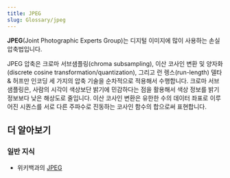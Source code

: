 ```yaml
---
title: JPEG
slug: Glossary/jpeg
---
```

**JPEG**(Joint Photographic Experts Group)는 디지털 이미지에 많이 사용하는 손실 압축법입니다.

JPEG 압축은 크로마 서브샘플링(chroma subsampling), 이산 코사인 변환 및 양자화(discrete cosine transformation/quantization), 그리고 런 렝스(run-length) 델타 & 허프만 인코딩 세 가지의 압축 기술을 순차적으로 적용해서 수행합니다. 크로마 서브샘플링은, 사람의 시각이 색상보단 밝기에 민감하다는 점을 활용해서 색상 정보를 밝기 정보보다 낮은 해상도로 줄입니다. 이산 코사인 변환은 유한한 수의 데이터 좌표로 이루어진 시퀀스를 서로 다른 주파수로 진동하는 코사인 함수의 합으로써 표현합니다.

## 더 알아보기

### 일반 지식

- 위키백과의 [JPEG](https://ko.wikipedia.org/wiki/JPEG)

